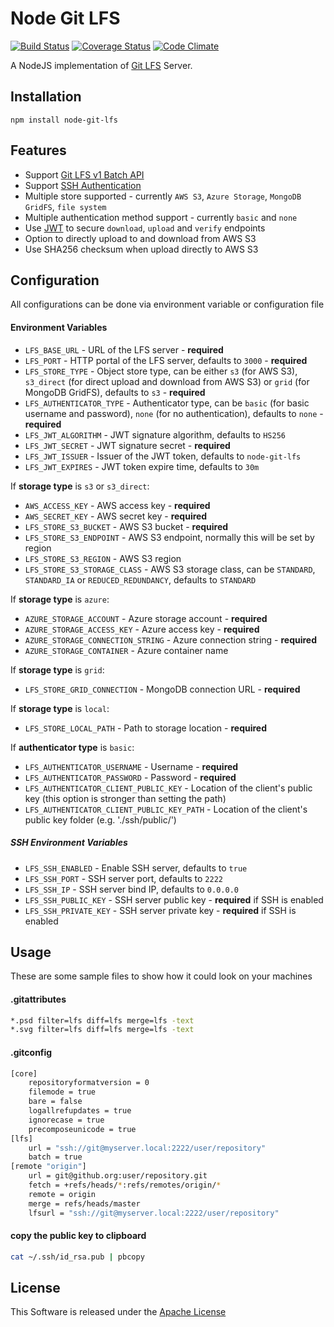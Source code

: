 # Node Git LFS
[![Build Status](https://travis-ci.org/kzwang/node-git-lfs.svg?branch=master)](https://travis-ci.org/kzwang/node-git-lfs)
[![Coverage Status](https://coveralls.io/repos/kzwang/node-git-lfs/badge.svg?branch=master&service=github)](https://coveralls.io/github/kzwang/node-git-lfs?branch=master)
[![Code Climate](https://codeclimate.com/github/kzwang/node-git-lfs/badges/gpa.svg)](https://codeclimate.com/github/kzwang/node-git-lfs)

A NodeJS implementation of [Git LFS](https://git-lfs.github.com/) Server.

## Installation
```shell
npm install node-git-lfs
```

## Features

  - Support [Git LFS v1 Batch API](https://github.com/github/git-lfs/blob/master/docs/api/http-v1-batch.md)
  - Support [SSH Authentication](https://github.com/github/git-lfs/tree/master/docs/api#authentication)
  - Multiple store supported - currently `AWS S3`, `Azure Storage`, `MongoDB GridFS`, `file system`
  - Multiple authentication method support - currently `basic` and `none`
  - Use [JWT](http://jwt.io) to secure `download`, `upload` and `verify` endpoints
  - Option to directly upload to and download from AWS S3
  - Use SHA256 checksum when upload directly to AWS S3

## Configuration
All configurations can be done via environment variable or configuration file

#### Environment Variables

 - `LFS_BASE_URL` - URL of the LFS server - **required**
 - `LFS_PORT` - HTTP portal of the LFS server, defaults to `3000` - **required**
 - `LFS_STORE_TYPE` - Object store type, can be either `s3` (for AWS S3), `s3_direct` (for direct upload and download from AWS S3) or `grid` (for MongoDB GridFS), defaults to `s3`  - **required**
 - `LFS_AUTHENTICATOR_TYPE` - Authenticator type, can be `basic` (for basic username and password), `none` (for no authentication), defaults to `none` - **required**
 - `LFS_JWT_ALGORITHM` - JWT signature algorithm, defaults to `HS256`
 - `LFS_JWT_SECRET` - JWT signature secret - **required**
 - `LFS_JWT_ISSUER` - Issuer of the JWT token, defaults to `node-git-lfs`
 - `LFS_JWT_EXPIRES` - JWT token expire time, defaults to `30m`

If **storage type** is `s3` or `s3_direct`:

 - `AWS_ACCESS_KEY` - AWS access key - **required**
 - `AWS_SECRET_KEY` - AWS secret key - **required**
 - `LFS_STORE_S3_BUCKET` - AWS S3 bucket - **required**
 - `LFS_STORE_S3_ENDPOINT` - AWS S3 endpoint, normally this will be set by region
 - `LFS_STORE_S3_REGION` - AWS S3 region
 - `LFS_STORE_S3_STORAGE_CLASS` - AWS S3 storage class, can be `STANDARD`, `STANDARD_IA` or `REDUCED_REDUNDANCY`, defaults to `STANDARD`

If **storage type** is `azure`:

 - `AZURE_STORAGE_ACCOUNT` - Azure storage account - **required**
 - `AZURE_STORAGE_ACCESS_KEY` - Azure access key - **required**
 - `AZURE_STORAGE_CONNECTION_STRING` - Azure connection string - **required**
 - `AZURE_STORAGE_CONTAINER` - Azure container name

If **storage type** is `grid`:

 - `LFS_STORE_GRID_CONNECTION` - MongoDB connection URL - **required**
 
If **storage type** is `local`:

 - `LFS_STORE_LOCAL_PATH` - Path to storage location - **required**

If **authenticator type** is `basic`:

  - `LFS_AUTHENTICATOR_USERNAME` - Username - **required**
  - `LFS_AUTHENTICATOR_PASSWORD` - Password - **required**
  - `LFS_AUTHENTICATOR_CLIENT_PUBLIC_KEY` - Location of the client's public key (this option is stronger than setting the path)
  - `LFS_AUTHENTICATOR_CLIENT_PUBLIC_KEY_PATH` - Location of the client's public key folder (e.g. './ssh/public/')


##### SSH Environment Variables

  - `LFS_SSH_ENABLED` - Enable SSH server, defaults to `true`
  - `LFS_SSH_PORT` - SSH server port, defaults to `2222`
  - `LFS_SSH_IP` - SSH server bind IP, defaults to `0.0.0.0`
  - `LFS_SSH_PUBLIC_KEY` - SSH server public key - **required** if SSH is enabled
  - `LFS_SSH_PRIVATE_KEY` - SSH server private key - **required** if SSH is enabled
  
## Usage

These are some sample files to show how it could look on your machines

#### .gitattributes

``` bash
*.psd filter=lfs diff=lfs merge=lfs -text
*.svg filter=lfs diff=lfs merge=lfs -text
```

#### .gitconfig

``` bash
[core]
	repositoryformatversion = 0
	filemode = true
	bare = false
	logallrefupdates = true
	ignorecase = true
	precomposeunicode = true
[lfs]
	url = "ssh://git@myserver.local:2222/user/repository"
	batch = true
[remote "origin"]
	url = git@github.org:user/repository.git
	fetch = +refs/heads/*:refs/remotes/origin/*
	remote = origin
	merge = refs/heads/master
	lfsurl = "ssh://git@myserver.local:2222/user/repository"
```

#### copy the public key to clipboard

```bash
cat ~/.ssh/id_rsa.pub | pbcopy
```

## License

This Software is released under the [Apache License](LICENSE)